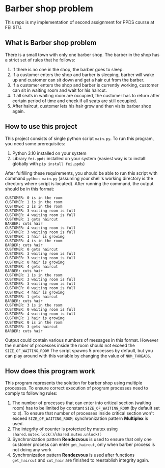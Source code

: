 # Barber shop problem
This repo is my implementation of second assignment for PPDS course at FEI STU.

## What is Barber shop problem
There is a small town with only one barber shop. The barber in the shop has a strict set of rules that he follows:

1. If there is no one in the shop, the barber goes to sleep.
2. If a customer enters the shop and barber is sleeping, barber will wake up and customer can sit down and get a hair cut from the barber.
3. If a customer enters the shop and barber is currently working, customer can sit in waiting room and wait for his haircut.
4. If all seats in waiting room are occupied, the customer has to return after certain period of time and check if all seats are still occupied.
5. After haircut, customer lets his hair grow and then visits barber shop again.

## How to use this project
This project consists of single python script `main.py`. To run this program, you need some prerequisites: 
1. Python 3.10 installed on your system
2. Library `fei.ppds` installed on your system (easiest way is to install globally with `pip install fei.ppds`)

After fulfilling these requirements, you should be able to run this script with command `python main.py` (assuming your shell's working directory is the directory where script is located).
After running the command, the output should be in this format: 
```
CUSTOMER: 0 is in the room
CUSTOMER: 1 is in the room
CUSTOMER: 2 is in the room
CUSTOMER: 3 waiting room is full
CUSTOMER: 4 waiting room is full
CUSTOMER: 1 gets haircut
BARBER: cuts hair
CUSTOMER: 4 waiting room is full
CUSTOMER: 3 waiting room is full
CUSTOMER: 1 hair is growing
CUSTOMER: 4 is in the room
BARBER: cuts hair
CUSTOMER: 0 gets haircut
CUSTOMER: 3 waiting room is full
CUSTOMER: 3 waiting room is full
CUSTOMER: 0 hair is growing
CUSTOMER: 4 gets haircut
BARBER: cuts hair
CUSTOMER: 1 is in the room
CUSTOMER: 3 waiting room is full
CUSTOMER: 3 waiting room is full
CUSTOMER: 0 waiting room is full
CUSTOMER: 4 hair is growing
CUSTOMER: 1 gets haircut
BARBER: cuts hair
CUSTOMER: 3 is in the room
CUSTOMER: 0 waiting room is full
CUSTOMER: 4 waiting room is full
CUSTOMER: 1 hair is growing
CUSTOMER: 0 is in the room
CUSTOMER: 3 gets haircut
BARBER: cuts hair
```

Output could contain various numbers of messages in this format. However the number of processes inside the room should not exceed the `SIZE_OF_WAITING_ROOM`
The script spawns 5 processes by default, but you can play around with this variable by changing the value of `NUM_THREADS`.

## How does this program work
This program represents the solution for barber shop using multiple processes. To ensure correct execution of program processes need to comply to following rules:
1. The number of processes that can enter into critical section (waiting room) has to be limited by constant `SIZE_OF_WAITING_ROOM` (by default set to `3`). To ensure that number of processes inside critical section won't exceed `SIZE_OF_WAITING_ROOM`, synchronization pattern **Multiplex** is used.
2. The integrity of counter is protected by mutex using `shared.mutex.lock()`/`shared.mutex.unlock()`
3. Synchronization pattern **Rendezvous** is used to ensure that only one customer process can enter `get_haircut`, only when barber process is not doing any work
4. Synchronization pattern **Rendezvous** is used after functions `get_haircut` and `cut_hair` are finished to reestablish integrity again.

